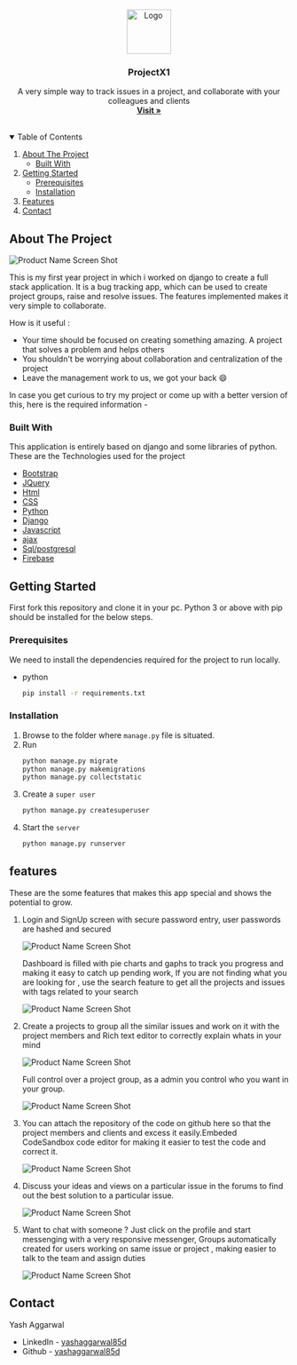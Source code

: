 <!-- PROJECT LOGO -->
<br />
<p align="center">
  <a href="https://github.com/yashaggarwal85d/projectx1">
    <img src="ReadmeFiles/logo.png" alt="Logo" width="80" height="80">
  </a>

  <h3 align="center">ProjectX1</h3>

  <p align="center">
    A very simple way to track issues in a project, and collaborate with your colleagues and clients
    <br />
    <a href="https://github.com/yashaggarwal85d/projectx1"><strong>Visit »</strong></a>
    <br />
    <br />
  </p>
</p>

<!-- TABLE OF CONTENTS -->
<details open="open">
  <summary>Table of Contents</summary>
  <ol>
    <li>
      <a href="#about-the-project">About The Project</a>
      <ul>
        <li><a href="#built-with">Built With</a></li>
      </ul>
    </li>
    <li>
      <a href="#getting-started">Getting Started</a>
      <ul>
        <li><a href="#prerequisites">Prerequisites</a></li>
        <li><a href="#installation">Installation</a></li>
      </ul>
    </li>
    <li><a href="#features">Features</a></li>
    <li><a href="#contact">Contact</a></li>
  </ol>
</details>

<!-- ABOUT THE PROJECT -->

## About The Project

![Product Name Screen Shot][product-screenshot]

This is my first year project in which i worked on django to create a full stack application.
It is a bug tracking app, which can be used to create project groups, raise and resolve issues.
The features implemented makes it very simple to collaborate.

How is it useful :

- Your time should be focused on creating something amazing. A project that solves a problem and helps others
- You shouldn't be worrying about collaboration and centralization of the project
- Leave the management work to us, we got your back :smile:

In case you get curious to try my project or come up with a better version of this, here is the required information -

### Built With

This application is entirely based on django and some libraries of python. These are the Technologies used for the project

- [Bootstrap](https://getbootstrap.com)
- [JQuery](https://jquery.com)
- [Html](https://laravel.com)
- [CSS](https://www.w3schools.com/css/)
- [Python](https://www.programiz.com/python-programming)
- [Django](https://www.djangoproject.com/)
- [Javascript](https://www.javascript.com/)
- [ajax](https://www.w3schools.com/js/js_ajax_intro.asp)
- [Sql/postgresql](https://www.w3schools.com/sql/default.Asp)
- [Firebase](https://firebase.google.com/)

<!-- GETTING STARTED -->

## Getting Started

First fork this repository and clone it in your pc. Python 3 or above with pip should be installed for the below steps.

### Prerequisites

We need to install the dependencies required for the project to run locally.

- python
  ```sh
  pip install -r requirements.txt
  ```

### Installation

1. Browse to the folder where `manage.py` file is situated.
2. Run
   ```sh
   python manage.py migrate
   python manage.py makemigrations
   python manage.py collectstatic
   ```
3. Create a `super user`
   ```sh
   python manage.py createsuperuser
   ```
4. Start the `server`
   ```sh
   python manage.py runserver
   ```

<!-- features EXAMPLES -->

## features

These are the some features that makes this app special and shows the potential to grow.

1. Login and SignUp screen with secure password entry, user passwords are hashed and secured

   ![Product Name Screen Shot][product-screenshot1]

   Dashboard is filled with pie charts and gaphs to track you progress and making it easy to catch up pending work, If you are not finding what you are looking for , use the search feature to get all the projects and issues with tags related to your search

   ![Product Name Screen Shot][product-screenshot]

2. Create a projects to group all the similar issues and work on it with the project members and Rich text editor to correctly explain whats in your mind

   ![Product Name Screen Shot][product-screenshot2]

   Full control over a project group, as a admin you control who you want in your group.

   ![Product Name Screen Shot][product-screenshot3]

3. You can attach the repository of the code on github here so that the project members and clients and excess it easily.Embeded CodeSandbox code editor for making it easier to test the code and correct it.

   ![Product Name Screen Shot][product-screenshot4]

4. Discuss your ideas and views on a particular issue in the forums to find out the best solution to a particular issue.

   ![Product Name Screen Shot][product-screenshot5]

5. Want to chat with someone ? Just click on the profile and start messenging with a very responsive messenger, Groups automatically created for users working on same issue or project , making easier to talk to the team and assign duties

   ![Product Name Screen Shot][product-screenshot6]

<!-- ROADMAP -->

## Contact

Yash Aggarwal

- LinkedIn - [yashaggarwal85d](https://www.linkedin.com/in/yashaggarwal85d/)
- Github - [yashaggarwal85d](https://github.com/yashaggarwal85d)

<!-- ACKNOWLEDGEMENTS -->

[product-screenshot]: ./ReadmeFiles/Screenshot.png
[product-screenshot1]: ./ReadmeFiles/Screenshot1.png
[product-screenshot2]: ./ReadmeFiles/Screenshot2.png
[product-screenshot3]: ./ReadmeFiles/Screenshot3.png
[product-screenshot4]: ./ReadmeFiles/Screenshot4.png
[product-screenshot5]: ./ReadmeFiles/Screenshot5.png
[product-screenshot6]: ./ReadmeFiles/Screenshot6.png
